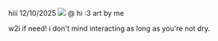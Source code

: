 hiii 12/10/2025
![](https://64.media.tumblr.com/12a488e3adfd3113cf1577fa084c4425/77045446314302b9-97/s2048x3072/ad4b2863647bcc5fd0f89934c52e964a74493e5e.pnj)
@ hi :3 art by me

w2i if need! i don't mind interacting as long as you're not dry. 
